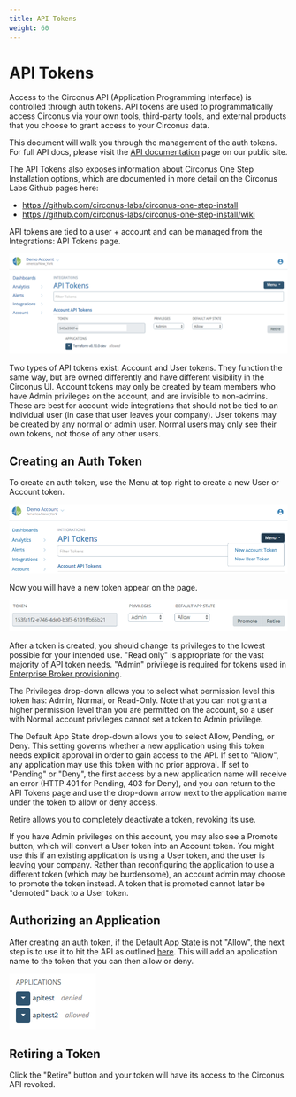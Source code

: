 ```yaml
---
title: API Tokens
weight: 60
---
```


# API Tokens

Access to the Circonus API (Application Programming Interface) is controlled through auth tokens. API tokens are used to programmatically access Circonus via your own tools, third-party tools, and external products that you choose to grant access to your Circonus data.

This document will walk you through the management of the auth tokens. For full API docs, please visit the [API documentation](https://login.circonus.com/resources/api) page on our public site.

The API Tokens also exposes information about Circonus One Step Installation options, which are documented in more detail on the Circonus Labs Github pages here:

- https://github.com/circonus-labs/circonus-one-step-install
- https://github.com/circonus-labs/circonus-one-step-install/wiki

API tokens are tied to a user + account and can be managed from the Integrations: API Tokens page.

![Image: 'api_tokens3.png'](./img/api_tokens3.png)

Two types of API tokens exist: Account and User tokens. They function the same way, but are owned differently and have different visibility in the Circonus UI. Account tokens may only be created by team members who have Admin privileges on the account, and are invisible to non-admins. These are best for account-wide integrations that should not be tied to an individual user (in case that user leaves your company). User tokens may be created by any normal or admin user. Normal users may only see their own tokens, not those of any other users.

## Creating an Auth Token

To create an auth token, use the Menu at top right to create a new User or Account token.

![Image: 'api_tokens_addnew3.png'](./img/api_tokens_addnew3.png)

Now you will have a new token appear on the page.

![Image: 'api_token_new3.png'](./img/api_token_new3.png)

After a token is created, you should change its privileges to the lowest possible for your intended use. "Read only" is appropriate for the vast majority of API token needs. "Admin" privilege is required for tokens used in [Enterprise Broker provisioning](/circonus/administration/enterprise-brokers/#provision-the-broker).

The Privileges drop-down allows you to select what permission level this token has: Admin, Normal, or Read-Only. Note that you can not grant a higher permission level than you are permitted on the account, so a user with Normal account privileges cannot set a token to Admin privilege.

The Default App State drop-down allows you to select Allow, Pending, or Deny. This setting governs whether a new application using this token needs explicit approval in order to gain access to the API. If set to "Allow", any application may use this token with no prior approval. If set to "Pending" or "Deny", the first access by a new application name will receive an error (HTTP 401 for Pending, 403 for Deny), and you can return to the API Tokens page and use the drop-down arrow next to the application name under the token to allow or deny access.

Retire allows you to completely deactivate a token, revoking its use.

If you have Admin privileges on this account, you may also see a Promote button, which will convert a User token into an Account token. You might use this if an existing application is using a User token, and the user is leaving your company. Rather than reconfiguring the application to use a different token (which may be burdensome), an account admin may choose to promote the token instead. A token that is promoted cannot later be "demoted" back to a User token.

## Authorizing an Application

After creating an auth token, if the Default App State is not "Allow", the next step is to use it to hit the API as outlined [here](https://login.circonus.com/resources/api#authentication). This will add an application name to the token that you can then allow or deny.

![Image: 'api_token_app3.png'](./img/api_token_app3.png)

## Retiring a Token

Click the "Retire" button and your token will have its access to the Circonus API revoked.
